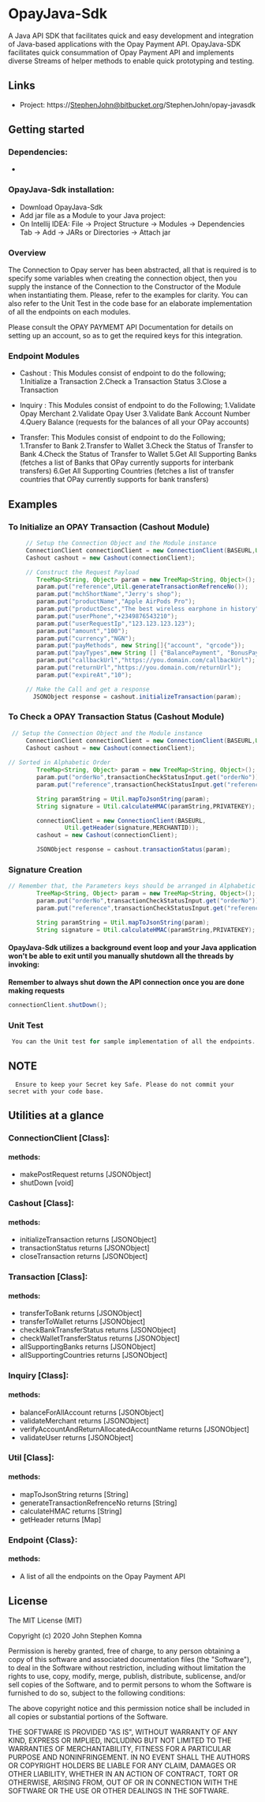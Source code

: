 

# OpayJava-Sdk

A Java API SDK that facilitates quick and easy development and integration of Java-based applications with the Opay Payment API.
OpayJava-SDK facilitates quick consummation of Opay Payment API and implements diverse Streams of helper methods to enable quick prototyping and testing. 

## Links
- Project: https://StephenJohn@bitbucket.org/StephenJohn/opay-javasdk


## Getting started
### Dependencies:
- 

### OpayJava-Sdk installation:
- Download OpayJava-Sdk
- Add jar file as a Module to your Java project:
- On Intellij IDEA: File -> Project Structure -> Modules -> Dependencies Tab -> Add -> JARs or Directories -> Attach jar

### Overview
The Connection to Opay server has been abstracted, all that is required is to specify some variables when creating the connection object, then you supply the instance
of the Connection to the Constructor of the Module when instantiating them.
Please, refer to the examples for clarity.
You can also refer to the Unit Test in the code base for an elaborate implementation of all the endpoints on each modules.

Please consult the OPAY PAYMEMT API Documentation for details on setting up an account, so as to get the required keys for this integration.

### Endpoint Modules
- Cashout : This Modules consist of endpoint to do the following;
  1.Initialize a Transaction 
  2.Check a Transaction Status 
  3.Close a Transaction

- Inquiry : This Modules consist of endpoint to do the Following;
  1.Validate Opay Merchant 
  2.Validate Opay User 
  3.Validate Bank Account Number
  4.Query Balance (requests for the balances of all your OPay accounts)

- Transfer: This Modules consist of endpoint to do the Following;
  1.Transfer to Bank
  2.Transfer to Wallet
  3.Check the Status of Transfer to Bank
  4.Check the Status of Transfer to Wallet
  5.Get All Supporting Banks (fetches a list of Banks that OPay currently supports for interbank transfers)
  6.Get All Supporting Countries (fetches a list of transfer countries that OPay currently supports for bank transfers)


## Examples

### To Initialize an OPAY Transaction (Cashout Module)
```java
     // Setup the Connection Object and the Module instance
     ConnectionClient connectionClient = new ConnectionClient(BASEURL,Util.getHeader(PUBLICKEY,MERCHANTID));
     Cashout cashout = new Cashout(connectionClient);

     // Construct the Request Payload
        TreeMap<String, Object> param = new TreeMap<String, Object>();
        param.put("reference",Util.generateTransactionRefrenceNo());
        param.put("mchShortName","Jerry's shop");
        param.put("productName","Apple AirPods Pro");
        param.put("productDesc","The best wireless earphone in history");
        param.put("userPhone","+2349876543210");
        param.put("userRequestIp","123.123.123.123");
        param.put("amount","100");
        param.put("currency","NGN");
        param.put("payMethods", new String[]{"account", "qrcode"});
        param.put("payTypes",new String [] {"BalancePayment", "BonusPayment"});
        param.put("callbackUrl","https://you.domain.com/callbackUrl");
        param.put("returnUrl","https://you.domain.com/returnUrl");
        param.put("expireAt","10");

     // Make the Call and get a response
       JSONObject response = cashout.initializeTransaction(param);
```

### To Check a OPAY Transaction Status (Cashout Module)
```java
 // Setup the Connection Object and the Module instance
     ConnectionClient connectionClient = new ConnectionClient(BASEURL,Util.getHeader(PUBLICKEY,MERCHANTID));
     Cashout cashout = new Cashout(connectionClient);
	 
// Sorted in Alphabetic Order
        TreeMap<String, Object> param = new TreeMap<String, Object>();
        param.put("orderNo",transactionCheckStatusInput.get("orderNo"));
        param.put("reference",transactionCheckStatusInput.get("reference"));

        String paramString = Util.mapToJsonString(param);
        String signature = Util.calculateHMAC(paramString,PRIVATEKEY);

        connectionClient = new ConnectionClient(BASEURL,
                Util.getHeader(signature,MERCHANTID));
        cashout = new Cashout(connectionClient);

        JSONObject response = cashout.transactionStatus(param);
```

### Signature Creation
```java
// Remember that, the Parameters keys should be arranged in Alphabetic order,  signed with the Secret Key(PRIVATEKEY) and then hash in HMAC 512
        TreeMap<String, Object> param = new TreeMap<String, Object>();
        param.put("orderNo",transactionCheckStatusInput.get("orderNo"));
        param.put("reference",transactionCheckStatusInput.get("reference"));

        String paramString = Util.mapToJsonString(param);
        String signature = Util.calculateHMAC(paramString,PRIVATEKEY);
```



####  OpayJava-Sdk utilizes a background event loop and your Java application won't be able to exit until you manually shutdown all the threads by invoking:
**Remember to always shut down the API connection once you are done making requests**
```java
connectionClient.shutDown();
```

### Unit Test
```java
 You can the Unit test for sample implementation of all the endpoints.
```

## NOTE
```
  Ensure to keep your Secret key Safe. Please do not commit your secret with your code base.
```

## Utilities at a glance
### ConnectionClient [Class]:
#### methods:
- makePostRequest returns [JSONObject]
- shutDown [void]

### Cashout [Class]:
#### methods:
- initializeTransaction returns [JSONObject]
- transactionStatus returns [JSONObject]
- closeTransaction returns [JSONObject]

### Transaction [Class]:
#### methods:
- transferToBank returns [JSONObject]
- transferToWallet returns [JSONObject]
- checkBankTransferStatus returns [JSONObject]
- checkWalletTransferStatus returns [JSONObject]
- allSupportingBanks returns [JSONObject]
- allSupportingCountries returns [JSONObject]

### Inquiry [Class]:
#### methods:
- balanceForAllAccount returns [JSONObject]
- validateMerchant returns [JSONObject]
- verifyAccountAndReturnAllocatedAccountName returns [JSONObject]
- validateUser returns [JSONObject]

### Util [Class]:
#### methods:
- mapToJsonString returns [String]
- generateTransactionRefrenceNo returns [String]
- calculateHMAC returns [String]
- getHeader returns [Map]


### Endpoint {Class}:
#### methods:
- A list of all the endpoints on the Opay Payment API


License
-------

The MIT License (MIT)

Copyright (c) 2020 John Stephen Komna

Permission is hereby granted, free of charge, to any person obtaining a copy
of this software and associated documentation files (the "Software"), to deal
in the Software without restriction, including without limitation the rights
to use, copy, modify, merge, publish, distribute, sublicense, and/or sell
copies of the Software, and to permit persons to whom the Software is
furnished to do so, subject to the following conditions:

The above copyright notice and this permission notice shall be included in all
copies or substantial portions of the Software.

THE SOFTWARE IS PROVIDED "AS IS", WITHOUT WARRANTY OF ANY KIND, EXPRESS OR
IMPLIED, INCLUDING BUT NOT LIMITED TO THE WARRANTIES OF MERCHANTABILITY,
FITNESS FOR A PARTICULAR PURPOSE AND NONINFRINGEMENT. IN NO EVENT SHALL THE
AUTHORS OR COPYRIGHT HOLDERS BE LIABLE FOR ANY CLAIM, DAMAGES OR OTHER
LIABILITY, WHETHER IN AN ACTION OF CONTRACT, TORT OR OTHERWISE, ARISING FROM,
OUT OF OR IN CONNECTION WITH THE SOFTWARE OR THE USE OR OTHER DEALINGS IN THE
SOFTWARE.
